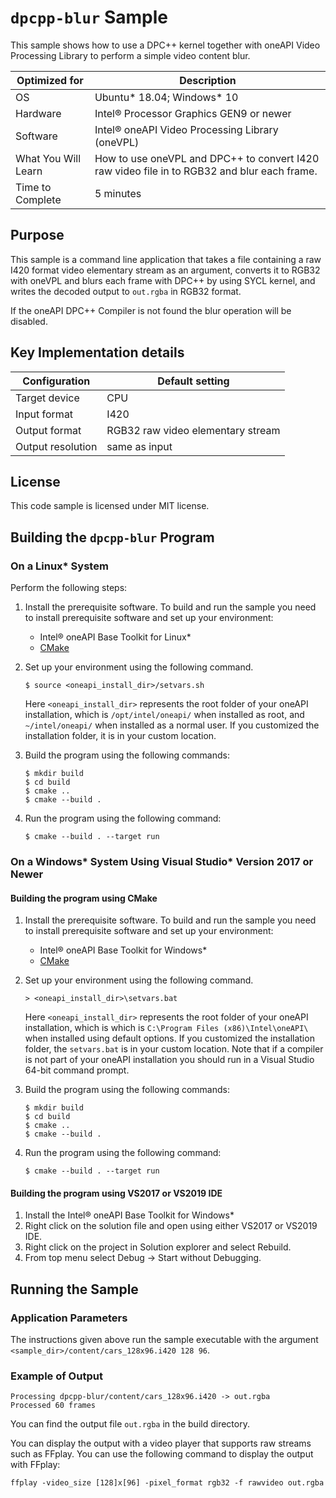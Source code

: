 # `dpcpp-blur` Sample

This sample shows how to use a DPC++ kernel together with
oneAPI Video Processing Library to perform a simple video content blur.

| Optimized for   | Description
|---------------- | ----------------------------------------
| OS              | Ubuntu* 18.04; Windows* 10
| Hardware        | Intel® Processor Graphics GEN9 or newer
| Software        | Intel® oneAPI Video Processing Library (oneVPL)
| What You Will Learn | How to use oneVPL and DPC++ to convert I420 raw video file in to RGB32 and blur each frame.
| Time to Complete | 5 minutes


## Purpose

This sample is a command line application that takes a file containing a raw
I420 format video elementary stream as an argument, converts it to RGB32 with
oneVPL and blurs each frame with DPC++ by using SYCL kernel, and writes the
decoded output to `out.rgba` in RGB32 format.

If the oneAPI DPC++ Compiler is not found the blur operation will be disabled.



## Key Implementation details

| Configuration     | Default setting
| ----------------- | ----------------------------------
| Target device     | CPU
| Input format      | I420
| Output format     | RGB32 raw video elementary stream
| Output resolution | same as input


## License

This code sample is licensed under MIT license.


## Building the `dpcpp-blur` Program

### On a Linux* System

Perform the following steps:

1. Install the prerequisite software. To build and run the sample you need to
   install prerequisite software and set up your environment:

   - Intel® oneAPI Base Toolkit for Linux*
   - [CMake](https://cmake.org)

2. Set up your environment using the following command.
   ```
   $ source <oneapi_install_dir>/setvars.sh
   ```
   Here `<oneapi_install_dir>` represents the root folder of your oneAPI
   installation, which is `/opt/intel/oneapi/` when installed as root, and
   `~/intel/oneapi/` when installed as a normal user.  If you customized the
   installation folder, it is in your custom location.

3. Build the program using the following commands:
   ```
   $ mkdir build
   $ cd build
   $ cmake ..
   $ cmake --build .
   ```

4. Run the program using the following command:
   ```
   $ cmake --build . --target run
   ```


### On a Windows* System Using Visual Studio* Version 2017 or Newer

#### Building the program using CMake

1. Install the prerequisite software. To build and run the sample you need to
   install prerequisite software and set up your environment:

   - Intel® oneAPI Base Toolkit for Windows*
   - [CMake](https://cmake.org)

2. Set up your environment using the following command.
   ```
   > <oneapi_install_dir>\setvars.bat
   ```
   Here `<oneapi_install_dir>` represents the root folder of your oneAPI
   installation, which is which is `C:\Program Files (x86)\Intel\oneAPI\`
   when installed using default options. If you customized the installation
   folder, the `setvars.bat` is in your custom location.  Note that if a
   compiler is not part of your oneAPI installation you should run in a Visual
   Studio 64-bit command prompt.

3. Build the program using the following commands:
   ```
   $ mkdir build
   $ cd build
   $ cmake ..
   $ cmake --build .
   ```

4. Run the program using the following command:
   ```
   $ cmake --build . --target run
   ```


#### Building the program using VS2017 or VS2019 IDE

1. Install the Intel® oneAPI Base Toolkit for Windows*
2. Right click on the solution file and open using either VS2017 or VS2019 IDE.
3. Right click on the project in Solution explorer and select Rebuild.
4. From top menu select Debug -> Start without Debugging.


## Running the Sample

### Application Parameters

The instructions given above run the sample executable with the argument
`<sample_dir>/content/cars_128x96.i420 128 96`.


### Example of Output

```
Processing dpcpp-blur/content/cars_128x96.i420 -> out.rgba
Processed 60 frames
```

You can find the output file ``out.rgba`` in the build directory.

You can display the output with a video player that supports raw streams such as
FFplay. You can use the following command to display the output with FFplay:

```
ffplay -video_size [128]x[96] -pixel_format rgb32 -f rawvideo out.rgba
```
